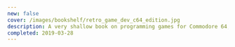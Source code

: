 ```yaml
---
new: false
cover: /images/bookshelf/retro_game_dev_c64_edition.jpg
description: A very shallow book on programming games for Commodore 64; the big issue is that a framework is used, so that one gets to know very little about how the C64 works.
completed: 2019-03-28
---
```

